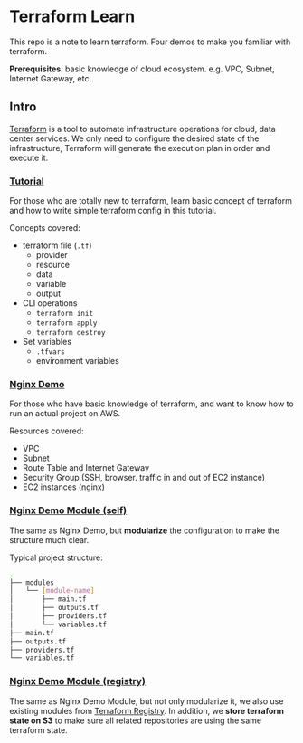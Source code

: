 # Terraform Learn
This repo is a note to learn terraform.
Four demos to make you familiar with terraform.

**Prerequisites**: basic knowledge of cloud ecosystem. e.g. VPC, Subnet, Internet Gateway, etc.

## Intro
[Terraform](https://www.terraform.io/) is a tool to automate infrastructure operations for cloud, data center services.
We only need to configure the desired state of the infrastructure, Terraform will generate the execution plan in order and execute it.



### [Tutorial](tutorial/)
For those who are totally new to terraform, learn basic concept of terraform and how to write simple terraform config in this tutorial.

Concepts covered:
- terraform file (`.tf`)
  - provider
  - resource
  - data
  - variable
  - output
- CLI operations
  - `terraform init`
  - `terraform apply`
  - `terraform destroy`
- Set variables
  - `.tfvars`
  - environment variables

### [Nginx Demo](nginx-demo/)
For those who have basic knowledge of terraform, and want to know how to run an actual project on AWS.

Resources covered:
- VPC
- Subnet
- Route Table and Internet Gateway
- Security Group (SSH, browser. traffic in and out of EC2 instance)
- EC2 instances (nginx)

### [Nginx Demo Module (self)](nginx-demo-module-self/)
The same as Nginx Demo, but **modularize** the configuration to make the structure much clear.

Typical project structure:
```bash
.
├── modules
│   └── [module-name]
│       ├── main.tf
│       ├── outputs.tf
│       ├── providers.tf
│       └── variables.tf
├── main.tf
├── outputs.tf
├── providers.tf
└── variables.tf
```

### [Nginx Demo Module (registry)](nginx-demo-module-registry/)
The same as Nginx Demo Module, but not only modularize it, we also use existing modules from [Terraform Registry](https://registry.terraform.io/).
In addition, we **store terraform state on S3** to make sure all related repositories are using the same terraform state.
